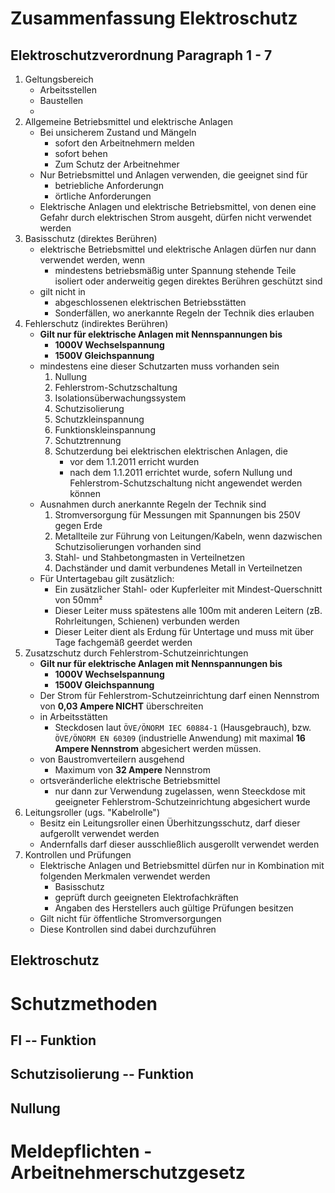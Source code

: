 Zusammenfassung Elektroschutz
====

Elektroschutzverordnung Paragraph 1 - 7
----

1. Geltungsbereich
   - Arbeitsstellen
   - Baustellen
   - 
2. Allgemeine Betriebsmittel und elektrische Anlagen
   - Bei unsicherem Zustand und Mängeln
      - sofort den Arbeitnehmern melden
	  - sofort behen
	  - Zum Schutz der Arbeitnehmer
   - Nur Betriebsmittel und Anlagen verwenden, die geeignet sind für
      - betriebliche Anforderungn
	  - örtliche Anforderungen
   - Elektrische Anlagen und elektrische Betriebsmittel, von denen eine Gefahr durch elektrischen Strom ausgeht, dürfen nicht verwendet werden
3. Basisschutz (direktes Berühren)
   - elektrische Betriebsmittel und elektrische Anlagen dürfen nur dann verwendet werden, wenn
      - mindestens betriebsmäßig unter Spannung stehende Teile isoliert oder anderweitig gegen direktes Berühren geschützt sind
   - gilt nicht in
      - abgeschlossenen elektrischen Betriebsstätten
	  - Sonderfällen, wo anerkannte Regeln der Technik dies erlauben
4. Fehlerschutz (indirektes Berühren)
   - **Gilt nur für elektrische Anlagen mit Nennspannungen bis**
      - **1000V Wechselspannung**
	  - **1500V Gleichspannung**
   - mindestens eine dieser Schutzarten muss vorhanden sein
      1. Nullung
	  2. Fehlerstrom-Schutzschaltung
	  3. Isolationsüberwachungssystem
	  4. Schutzisolierung
	  5. Schutzkleinspannung
	  6. Funktionskleinspannung
	  7. Schutztrennung
	  8. Schutzerdung bei elektrischen elektrischen Anlagen, die
	     - vor dem 1.1.2011 erricht wurden
		 - nach dem 1.1.2011 errichtet wurde, sofern Nullung und Fehlerstrom-Schutzschaltung nicht angewendet werden können
   - Ausnahmen durch anerkannte Regeln der Technik sind
      1. Stromversorgung für Messungen mit Spannungen bis 250V gegen Erde
	  2. Metallteile zur Führung von Leitungen/Kabeln, wenn dazwischen Schutzisolierungen vorhanden sind
	  3. Stahl- und Stahbetongmasten in Verteilnetzen
	  4. Dachständer und damit verbundenes Metall in Verteilnetzen
   - Für Untertagebau gilt zusätzlich:
      - Ein zusätzlicher Stahl- oder Kupferleiter mit Mindest-Querschnitt von 50mm²
	  - Dieser Leiter muss spätestens alle 100m mit anderen Leitern (zB. Rohrleitungen, Schienen) verbunden werden
	  - Dieser Leiter dient als Erdung für Untertage und muss mit über Tage fachgemäß geerdet werden
5. Zusatzschutz durch Fehlerstrom-Schutzeinrichtungen
   - **Gilt nur für elektrische Anlagen mit Nennspannungen bis**
      - **1000V Wechselspannung**
	  - **1500V Gleichspannung**
   - Der Strom für Fehlerstrom-Schutzeinrichtung darf einen Nennstrom von **0,03 Ampere NICHT** überschreiten
   - in Arbeitsstätten
      - Steckdosen laut ``ÖVE/ÖNORM IEC 60884-1`` (Hausgebrauch), bzw. ``ÖVE/ÖNORM EN 60309`` (industrielle Anwendung) mit maximal **16 Ampere Nennstrom** abgesichert werden müssen.
   - von Baustromverteilern ausgehend
      - Maximum von **32 Ampere** Nennstrom
   - ortsveränderliche elektrische Betriebsmittel
      - nur dann zur Verwendung zugelassen, wenn Steeckdose mit geeigneter Fehlerstrom-Schutzeinrichtung abgesichert wurde
6. Leitungsroller (ugs. "Kabelrolle")
   - Besitz ein Leitungsroller einen Überhitzungsschutz, darf dieser aufgerollt verwendet werden
   - Andernfalls darf dieser ausschließlich ausgerollt verwendet werden
7. Kontrollen und Prüfungen
   - Elektrische Anlagen und Betriebsmittel dürfen nur in Kombination mit folgenden Merkmalen verwendet werden
      - Basisschutz
	  - geprüft durch geeigneten Elektrofachkräften
	  - Angaben des Herstellers auch gültige Prüfungen besitzen
   - Gilt nicht für öffentliche Stromversorgungen
   - Diese Kontrollen sind dabei durchzuführen

Elektroschutz
----

Schutzmethoden
====

FI -- Funktion
----

Schutzisolierung -- Funktion
----

Nullung
----

Meldepflichten - Arbeitnehmerschutzgesetz
====
